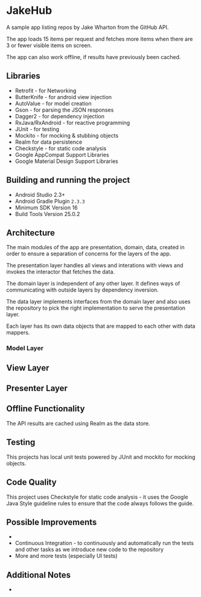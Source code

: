 # JakeHub

A sample app listing repos by Jake Wharton from the GitHub API.

The app loads 15 items per request and fetches more items when there are 3 or fewer visible items on screen.

The app can also work offline, if results have previously been cached.

## Libraries
 * Retrofit - for Networking
 * ButterKnife - for android view injection
 * AutoValue - for model creation
 * Gson - for parsing the JSON responses
 * Dagger2 - for dependency injection
 * RxJava/RxAndroid - for reactive programming
 * JUnit - for testing
 * Mockito - for mocking & stubbing objects
 * Realm for data persistence
 * Checkstyle - for static code analysis
 * Google AppCompat Support Libraries
 * Google Material Design Support Libraries
 
 ## Building and running the project
 * Android Studio 2.3+
 * Android Gradle Plugin `2.3.3`
 * Minimum SDK Version 16
 * Build Tools Version 25.0.2
  
 ## Architecture
 
 The main modules of the app are presentation, domain, data, created in order to ensure a separation of concerns for the layers of the app.
 
 The presentation layer handles all views and interations with views and invokes the interactor that fetches the data.
 
 The domain layer is independent of any other layer. It defines ways of communicating with outside layers by dependency inversion.
 
 The data layer implements interfaces from the domain layer and also uses the repository to pick the right implementation to serve the presentation layer.
 
 Each layer has its own data objects that are mapped to each other with data mappers.
 
 ### Model Layer
 
 
 ## View Layer
 
 
 ## Presenter Layer
 
   
 ## Offline Functionality
 The API results are cached using Realm as the data store.

 
 ## Testing
 This projects has local unit tests powered by JUnit and mockito for mocking objects.
 
 ## Code Quality
 This project uses Checkstyle for static code analysis - it uses the Google Java Style guideline rules
 to ensure that the code always follows the guide.
 
 ## Possible Improvements
 * 
 * Continuous Integration - to continuously and automatically run the tests and other tasks as we introduce new code to the repository
 * More and more tests (especially UI tests)
 
 ## Additional Notes
 * 